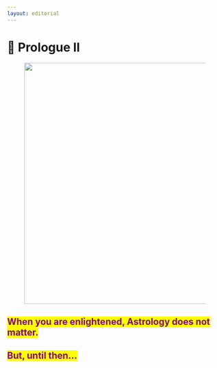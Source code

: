 ```yaml
---
layout: editorial
---
```


# 🌹 Prologue II

<figure><img src="../../../.gitbook/assets/pexels-btgl-♡-10957443.jpg" alt="" width="563"><figcaption></figcaption></figure>

## <mark style="color:purple;">When you are enlightened, Astrology does not matter.</mark>&#x20;

## <mark style="color:purple;">But, until then...</mark>&#x20;
